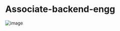 # Associate-backend-engg

![image](https://github.com/user-attachments/assets/75589c52-67a5-4e8e-a006-164ba737f38b)
